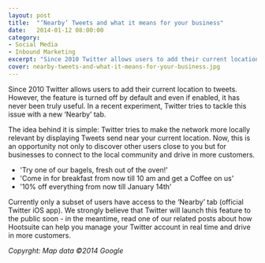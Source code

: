 ```yaml
---
layout: post
title:  "‘Nearby’ Tweets and what it means for your business"
date:   2014-01-12 08:00:00
category:
- Social Media
- Inbound Marketing
excerpt: "Since 2010 Twitter allows users to add their current location to tweets. However, the feature is turned off by default and even if enabled, it has never been truly useful. In a recent experiment, Twitter tries to tackle this issue with a new ‘Nearby’ tab."
cover: nearby-tweets-and-what-it-means-for-your-business.jpg
---
```


Since 2010 Twitter allows users to add their current location to tweets. However, the feature is turned off by default and even if enabled, it has never been truly useful. In a recent experiment, Twitter tries to tackle this issue with a new ‘Nearby’ tab.

The idea behind it is simple: Twitter tries to make the network more locally relevant by displaying Tweets send near your current location. Now, this is an opportunity not only to discover other users close to you but for businesses to connect to the local community and drive in more customers.

- 'Try one of our bagels, fresh out of the oven!'
- 'Come in for breakfast from now till 10 am and get a Coffee on us'
- '10% off everything from now till January 14th'

Currently only a subset of users have access to the ‘Nearby’ tab (official Twitter iOS app). We strongly believe that Twitter will launch this feature to the public soon - in the meantime, read one of our related posts about how Hootsuite can help you manage your Twitter account in real time and drive in more customers.

_Copyrght: Map data ©2014 Google_

